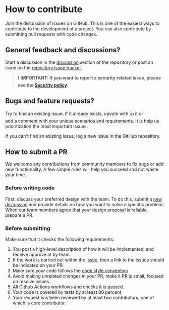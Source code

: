 # How to contribute

Join the discussion of issues on GitHub.
This is one of the easiest ways to contribute to the development of a project.
You can also contribute by submitting pull requests with code changes.

## General feedback and discussions?
Start a discussion in the [discussion][1] section of the repository or post an issue on the [repository issue tracker][2].

>❗ **IMPORTANT: If you want to report a security related issue, please see the [Security policy][3].**

## Bugs and feature requests?
Try to find an existing issue. If it already exists, upvote with 👍 it or  
add a comment with your unique scenarios and requirements.
It is help us prioritization the most important issues.

If you can't find an existing issue, log a new issue in the GitHub repository.

## How to submit a PR

We welcome any contributions from community members to fix bugs or add new functionality.
A few simple rules will help you succeed and not waste your time.

### Before writing code

First, discuss your preferred design with the team. 
To do this, submit a [new discussion][4] and provide details on how you want to solve a specific problem.
When our team members agree that your design proposal is reliable, prepare a PR.

### Before submitting

Make sure that it checks the following requirements:

1. You post a high-level description of how it will be implemented, and receive approve at by team.
2. If the work is carried out within the [issue][2], then a link to the issues should be indicated on your PR.
3. Make sure your code follows the [code style convention][5]
4. Avoid making unrelated changes in your PR, make it PR is small, focused on resolve issues.   
5. All Github Actions workflows and checks it is passed.
6. Your code is covered by tests by at least 80 percent.
7. Your request has been reviewed by at least two contributors, one of which is core contributor.

[1]: <https://github.com/Raiffeisen-DGTL/ViennaNET/discussions> "ViennaNET discussions"
[2]: <https://github.com/Raiffeisen-DGTL/ViennaNET/issues> "ViennaNET issue tracker"
[3]: <SECURITY.md> "Security policy"
[4]: <https://github.com/Raiffeisen-DGTL/ViennaNET/discussions/new> "New discussion"
[5]: <https://github.com/Raiffeisen-DGTL/ViennaNET/wiki/Codestyle-conventions> "Code style"
